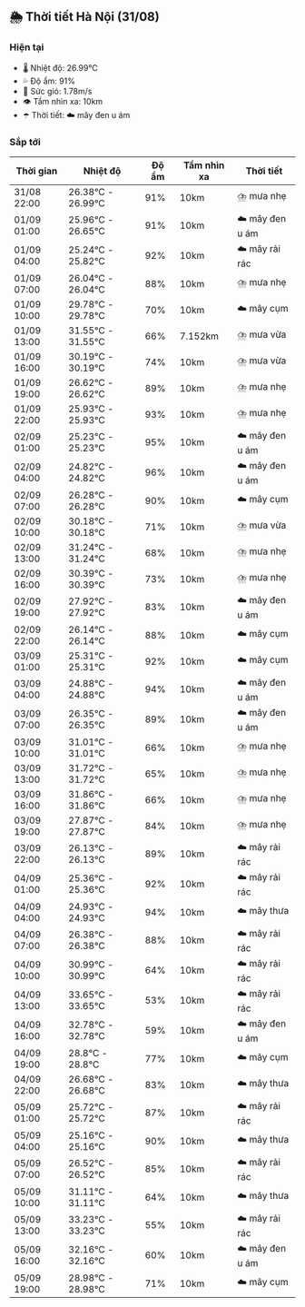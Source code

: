 ## 🌦️ Thời tiết Hà Nội (31/08)

### Hiện tại

- 🌡️ Nhiệt độ: 26.99℃
- 💦 Độ ẩm: 91%
- 💨 Sức gió: 1.78m/s
- 👁️ Tầm nhìn xa: 10km
- ☂️ Thời tiết: ☁️ mây đen u ám

### Sắp tới

| Thời gian | Nhiệt độ | Độ ẩm | Tầm nhìn xa | Thời tiết |
| --- | --- | --- | --- | --- |
| 31/08 22:00 | 26.38℃ - 26.99℃ | 91% | 10km | ⛈️ mưa nhẹ |
| 01/09 01:00 | 25.96℃ - 26.65℃ | 91% | 10km | ☁️ mây đen u ám |
| 01/09 04:00 | 25.24℃ - 25.82℃ | 92% | 10km | ☁️ mây rải rác |
| 01/09 07:00 | 26.04℃ - 26.04℃ | 88% | 10km | ⛈️ mưa nhẹ |
| 01/09 10:00 | 29.78℃ - 29.78℃ | 70% | 10km | ☁️ mây cụm |
| 01/09 13:00 | 31.55℃ - 31.55℃ | 66% | 7.152km | ⛈️ mưa vừa |
| 01/09 16:00 | 30.19℃ - 30.19℃ | 74% | 10km | ⛈️ mưa vừa |
| 01/09 19:00 | 26.62℃ - 26.62℃ | 89% | 10km | ⛈️ mưa nhẹ |
| 01/09 22:00 | 25.93℃ - 25.93℃ | 93% | 10km | ⛈️ mưa nhẹ |
| 02/09 01:00 | 25.23℃ - 25.23℃ | 95% | 10km | ☁️ mây đen u ám |
| 02/09 04:00 | 24.82℃ - 24.82℃ | 96% | 10km | ☁️ mây đen u ám |
| 02/09 07:00 | 26.28℃ - 26.28℃ | 90% | 10km | ☁️ mây cụm |
| 02/09 10:00 | 30.18℃ - 30.18℃ | 71% | 10km | ⛈️ mưa vừa |
| 02/09 13:00 | 31.24℃ - 31.24℃ | 68% | 10km | ⛈️ mưa nhẹ |
| 02/09 16:00 | 30.39℃ - 30.39℃ | 73% | 10km | ⛈️ mưa nhẹ |
| 02/09 19:00 | 27.92℃ - 27.92℃ | 83% | 10km | ☁️ mây đen u ám |
| 02/09 22:00 | 26.14℃ - 26.14℃ | 88% | 10km | ☁️ mây cụm |
| 03/09 01:00 | 25.31℃ - 25.31℃ | 92% | 10km | ☁️ mây cụm |
| 03/09 04:00 | 24.88℃ - 24.88℃ | 94% | 10km | ☁️ mây đen u ám |
| 03/09 07:00 | 26.35℃ - 26.35℃ | 89% | 10km | ☁️ mây đen u ám |
| 03/09 10:00 | 31.01℃ - 31.01℃ | 66% | 10km | ⛈️ mưa nhẹ |
| 03/09 13:00 | 31.72℃ - 31.72℃ | 65% | 10km | ⛈️ mưa nhẹ |
| 03/09 16:00 | 31.86℃ - 31.86℃ | 66% | 10km | ⛈️ mưa nhẹ |
| 03/09 19:00 | 27.87℃ - 27.87℃ | 84% | 10km | ⛈️ mưa nhẹ |
| 03/09 22:00 | 26.13℃ - 26.13℃ | 89% | 10km | ☁️ mây rải rác |
| 04/09 01:00 | 25.36℃ - 25.36℃ | 92% | 10km | ☁️ mây rải rác |
| 04/09 04:00 | 24.93℃ - 24.93℃ | 94% | 10km | ☁️ mây thưa |
| 04/09 07:00 | 26.38℃ - 26.38℃ | 88% | 10km | ☁️ mây rải rác |
| 04/09 10:00 | 30.99℃ - 30.99℃ | 64% | 10km | ☁️ mây rải rác |
| 04/09 13:00 | 33.65℃ - 33.65℃ | 53% | 10km | ☁️ mây rải rác |
| 04/09 16:00 | 32.78℃ - 32.78℃ | 59% | 10km | ☁️ mây đen u ám |
| 04/09 19:00 | 28.8℃ - 28.8℃ | 77% | 10km | ☁️ mây cụm |
| 04/09 22:00 | 26.68℃ - 26.68℃ | 83% | 10km | ☁️ mây thưa |
| 05/09 01:00 | 25.72℃ - 25.72℃ | 87% | 10km | ☁️ mây rải rác |
| 05/09 04:00 | 25.16℃ - 25.16℃ | 90% | 10km | ☁️ mây thưa |
| 05/09 07:00 | 26.52℃ - 26.52℃ | 85% | 10km | ☁️ mây rải rác |
| 05/09 10:00 | 31.11℃ - 31.11℃ | 64% | 10km | ☁️ mây thưa |
| 05/09 13:00 | 33.23℃ - 33.23℃ | 55% | 10km | ☁️ mây rải rác |
| 05/09 16:00 | 32.16℃ - 32.16℃ | 60% | 10km | ☁️ mây đen u ám |
| 05/09 19:00 | 28.98℃ - 28.98℃ | 71% | 10km | ☁️ mây cụm |
